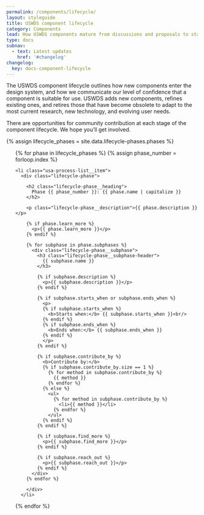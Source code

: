 ```yaml
---
permalink: /components/lifecycle/
layout: styleguide
title: USWDS component lifecycle
category: Components
lead: How USWDS components mature from discussions and proposals to stable production releases, or are deprecated and retired
type: docs
subnav:
  - text: Latest updates
    href: '#changelog'
changelog:
  key: docs-component-lifecycle
---
```


The USWDS component lifecycle outlines how new components enter the design system, and how we communicate our level of confidence that a component is suitable for use.
USWDS adds new components, refines existing ones, and retires those that have become obsolete to adapt to the most current research, new technology, and evolving user needs.

There are opportunities for community contribution at each stage of the component lifecycle. We hope you’ll get involved.

{% assign lifecycle_phases = site.data.lifecycle-phases.phases %}

<ol class="usa-process-list lifecycle-process margin-top-4">
  {% for phase in lifecycle_phases %}
    {% assign phase_number = forloop.index %}

    <li class="usa-process-list__item">
      <div class="lifecycle-phase">

        <h2 class="lifecycle-phase__heading">
          Phase {{ phase_number }}: {{ phase.name | capitalize }}
        </h2>

        <p class="lifecycle-phase__description">{{ phase.description }}</p>

        {% if phase.learn_more %}
          <p>{{ phase.learn_more }}</p>
        {% endif %}

        {% for subphase in phase.subphases %}
          <div class="lifecycle-phase__subphase">
            <h3 class="lifecycle-phase__subphase-header">
              {{ subphase.name }}
            </h3>

            {% if subphase.description %}
              <p>{{ subphase.description }}</p>
            {% endif %}

            {% if subphase.starts_when or subphase.ends_when %}
              <p>
              {% if subphase.starts_when %}
                <b>Starts when:</b> {{ subphase.starts_when }}<br/>
              {% endif %}
              {% if subphase.ends_when %}
                <b>Ends when:</b> {{ subphase.ends_when }}
              {% endif %}
              </p>
            {% endif %}

            {% if subphase.contribute_by %}
              <b>Contribute by:</b>
              {% if subphase.contribute_by.size == 1 %}
                {% for method in subphase.contribute_by %}
                  {{ method }}
                {% endfor %}
              {% else %}
                <ul>
                  {% for method in subphase.contribute_by %}
                    <li>{{ method }}</li>
                  {% endfor %}
                </ul>
              {% endif %}
            {% endif %}

            {% if subphase.find_more %}
              <p>{{ subphase.find_more }}</p>
            {% endif %}

            {% if subphase.reach_out %}
              <p>{{ subphase.reach_out }}</p>
            {% endif %}
          </div>
        {% endfor %}

        </div>
      </li>
  {% endfor %}
</ol>
